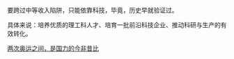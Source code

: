 要跨过中等收入陷阱，只能依靠科技，毕竟，历史早就验证过。
 
具体来说：培养优质的理工科人才、培育一批前沿科技企业、推动科研与生产的有效转化。

[两次奥运之间，是国力的今非昔比](https://mp.weixin.qq.com/s/ISmGIFfFovy_SC2mBlyBaw)   